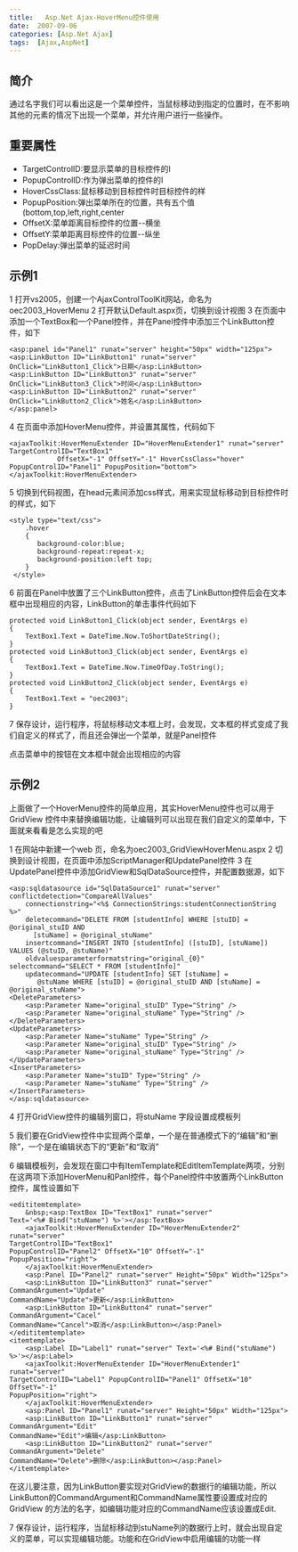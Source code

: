 ```yaml
---
title:   Asp.Net Ajax-HoverMenu控件使用
date:  2007-09-06
categories: [Asp.Net Ajax]
tags:  [Ajax,AspNet]
---
```


## 简介

通过名字我们可以看出这是一个菜单控件，当鼠标移动到指定的位置时，在不影响其他的元素的情况下出现一个菜单，并允许用户进行一些操作。
<!--more-->
## 重要属性

*   TargetControlID:要显示菜单的目标控件的I
*   PopupControlID:作为弹出菜单的控件的I
*   HoverCssClass:鼠标移动到目标控件时目标控件的样
*   PopupPosition:弹出菜单所在的位置，共有五个值(bottom,top,left,right,center
*   OffsetX:菜单距离目标控件的位置--横坐
*   OffsetY:菜单距离目标控件的位置--纵坐
*   PopDelay:弹出菜单的延迟时间

## 示例1

1 打开vs2005，创建一个AjaxControlToolKit网站，命名为oec2003_HoverMenu
2 打开默认Default.aspx页，切换到设计视图
3 在页面中添加一个TextBox和一个Panel控件，并在Panel控件中添加三个LinkButton控件，如下

```
<asp:panel id="Panel1" runat="server" height="50px" width="125px"> 
<asp:LinkButton ID="LinkButton1" runat="server" OnClick="LinkButton1_Click">日期</asp:LinkButton> 
<asp:LinkButton ID="LinkButton3" runat="server" OnClick="LinkButton3_Click">时间</asp:LinkButton>
<asp:LinkButton ID="LinkButton2" runat="server" OnClick="LinkButton2_Click">姓名</asp:LinkButton> 
</asp:panel>
```

4 在页面中添加HoverMenu控件，并设置其属性，代码如下

```
<ajaxToolkit:HoverMenuExtender ID="HoverMenuExtender1" runat="server" TargetControlID="TextBox1" 
            OffsetX="-1" OffsetY="-1" HoverCssClass="hover" PopupControlID="Panel1" PopupPosition="bottom">
</ajaxToolkit:HoverMenuExtender>
```

5 切换到代码视图，在head元素间添加css样式，用来实现鼠标移动到目标控件时的样式，如下

```
<style type="text/css">
    .hover
    {
       background-color:blue;
       background-repeat:repeat-x;
       background-position:left top;
    }
 </style>
```

6 前面在Panel中放置了三个LinkButton控件，点击了LinkButton控件后会在文本框中出现相应的内容，LinkButton的单击事件代码如下

```
protected void LinkButton1_Click(object sender, EventArgs e)
{
    TextBox1.Text = DateTime.Now.ToShortDateString();
}
protected void LinkButton3_Click(object sender, EventArgs e)
{
    TextBox1.Text = DateTime.Now.TimeOfDay.ToString();
}
protected void LinkButton2_Click(object sender, EventArgs e)
{
    TextBox1.Text = "oec2003";
}

```

7 保存设计，运行程序，将鼠标移动文本框上时，会发现，文本框的样式变成了我们自定义的样式了，而且还会弹出一个菜单，就是Panel控件

点击菜单中的按钮在文本框中就会出现相应的内容

## 示例2

上面做了一个HoverMenu控件的简单应用，其实HoverMenu控件也可以用于GridView 控件中来替换编辑功能，让编辑列可以出现在我们自定义的菜单中，下面就来看看是怎么实现的吧

1 在网站中新建一个web 页，命名为oec2003_GridViewHoverMenu.aspx
2 切换到设计视图，在页面中添加ScriptManager和UpdatePanel控件
3 在UpdatePanel控件中添加GridView和SqlDataSource控件，并配置数据源，如下

```
<asp:sqldatasource id="SqlDataSource1" runat="server" conflictdetection="CompareAllValues"
    connectionstring="<%$ ConnectionStrings:studentConnectionString %>" 
    deletecommand="DELETE FROM [studentInfo] WHERE [stuID] = @original_stuID AND 
      [stuName] = @original_stuName"
    insertcommand="INSERT INTO [studentInfo] ([stuID], [stuName]) VALUES (@stuID, @stuName)"
    oldvaluesparameterformatstring="original_{0}" selectcommand="SELECT * FROM [studentInfo]"
    updatecommand="UPDATE [studentInfo] SET [stuName] = 
       @stuName WHERE [stuID] = @original_stuID AND [stuName] = @original_stuName">
<DeleteParameters>
    <asp:Parameter Name="original_stuID" Type="String" />
    <asp:Parameter Name="original_stuName" Type="String" />
</DeleteParameters>
<UpdateParameters>
    <asp:Parameter Name="stuName" Type="String" />
    <asp:Parameter Name="original_stuID" Type="String" />
    <asp:Parameter Name="original_stuName" Type="String" />
</UpdateParameters>
<InsertParameters>
    <asp:Parameter Name="stuID" Type="String" />
    <asp:Parameter Name="stuName" Type="String" />
</InsertParameters>
</asp:sqldatasource>
```

4 打开GridView控件的编辑列窗口，将stuName 字段设置成模板列

5 我们要在GridView控件中实现两个菜单，一个是在普通模式下的“编辑”和“删除”，一个是在编辑状态下的“更新”和“取消”

6 编辑模板列，会发现在窗口中有ItemTemplate和EditItemTemplate两项，分别在这两项下添加HoverMenu和Panl控件，每个Panel控件中放置两个LinkButton控件，属性设置如下

```
<edititemtemplate>
    &nbsp;<asp:TextBox ID="TextBox1" runat="server" 
Text='<%# Bind("stuName") %>'></asp:TextBox>
    <ajaxToolkit:HoverMenuExtender ID="HoverMenuExtender2" runat="server" 
TargetControlID="TextBox1" 
PopupControlID="Panel2" OffsetX="10" OffsetY="-1" PopupPosition="right">
    </ajaxToolkit:HoverMenuExtender>
    <asp:Panel ID="Panel2" runat="server" Height="50px" Width="125px">
    <asp:LinkButton ID="LinkButton3" runat="server" CommandArgument="Update" 
CommandName="Update">更新</asp:LinkButton>
    <asp:LinkButton ID="LinkButton4" runat="server" CommandArgument="Cacel" 
CommandName="Cancel">取消</asp:LinkButton></asp:Panel>
</edititemtemplate>
<itemtemplate>
    <asp:Label ID="Label1" runat="server" Text='<%# Bind("stuName") %>'></asp:Label>
    <ajaxToolkit:HoverMenuExtender ID="HoverMenuExtender1" runat="server" 
TargetControlID="Label1" PopupControlID="Panel1" OffsetX="10" OffsetY="-1" 
PopupPosition="right">
    </ajaxToolkit:HoverMenuExtender>
    <asp:Panel ID="Panel1" runat="server" Height="50px" Width="125px">
    <asp:LinkButton ID="LinkButton1" runat="server" CommandArgument="Edit" 
CommandName="Edit">编辑</asp:LinkButton>
    <asp:LinkButton ID="LinkButton2" runat="server" CommandArgument="Delete" 
CommandName="Delete">删除</asp:LinkButton></asp:Panel>
</itemtemplate>
```

在这儿要注意，因为LinkButton要实现对GridView的数据行的编辑功能，所以LinkButton的CommandArgument和CommandName属性要设置成对应的GridView 的方法的名字，如编辑功能对应的CommandName应该设置成Edit.

7 保存设计，运行程序，当鼠标移动到stuName列的数据行上时，就会出现自定义的菜单，可以实现编辑功能。功能和在GridView中启用编辑的功能一样


